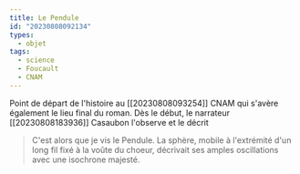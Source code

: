 ```yaml
---
title: Le Pendule
id: "20230808092134"
types:
  - objet
tags:
  - science
  - Foucault
  - CNAM
---
```


Point de départ de l'histoire au [[20230808093254]] CNAM qui s'avère également le lieu final du roman.
Dès le début, le narrateur [[20230808183936]] Casaubon l'observe et le décrit 
>C'est alors que je vis le Pendule. La sphère, mobile à l'extrémité d'un long fil fixé à la voûte du choeur, décrivait ses amples oscillations avec une isochrone majesté.